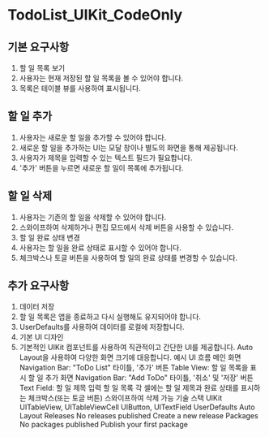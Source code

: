# TodoList_UIKit_CodeOnly
## 기본 요구사항
1. 할 일 목록 보기
2. 사용자는 현재 저장된 할 일 목록을 볼 수 있어야 합니다.
3. 목록은 테이블 뷰를 사용하여 표시됩니다.

##  할 일 추가
1. 사용자는 새로운 할 일을 추가할 수 있어야 합니다.
2. 새로운 할 일을 추가하는 UI는 모달 창이나 별도의 화면을 통해 제공됩니다.
3. 사용자가 제목을 입력할 수 있는 텍스트 필드가 필요합니다.
4. '추가' 버튼을 누르면 새로운 할 일이 목록에 추가됩니다.
## 할 일 삭제
1. 사용자는 기존의 할 일을 삭제할 수 있어야 합니다.
2. 스와이프하여 삭제하거나 편집 모드에서 삭제 버튼을 사용할 수 있습니다.
3. 할 일 완료 상태 변경
4. 사용자는 할 일을 완료 상태로 표시할 수 있어야 합니다.
5. 체크박스나 토글 버튼을 사용하여 할 일의 완료 상태를 변경할 수 있습니다.
## 추가 요구사항
1. 데이터 저장
2. 할 일 목록은 앱을 종료하고 다시 실행해도 유지되어야 합니다.
3. UserDefaults를 사용하여 데이터를 로컬에 저장합니다.
4. 기본 UI 디자인
5. 기본적인 UIKit 컴포넌트를 사용하여 직관적이고 간단한 UI를 제공합니다.
Auto Layout을 사용하여 다양한 화면 크기에 대응합니다.
예시 UI 흐름
메인 화면
Navigation Bar: "ToDo List" 타이틀, '추가' 버튼
Table View: 할 일 목록을 표시
할 일 추가 화면
Navigation Bar: "Add ToDo" 타이틀, '취소' 및 '저장' 버튼
Text Field: 할 일 제목 입력
할 일 목록
각 셀에는 할 일 제목과 완료 상태를 표시하는 체크박스(또는 토글 버튼)
스와이프하여 삭제 가능
기술 스택
UIKit
UITableView, UITableViewCell
UIButton, UITextField
UserDefaults
Auto Layout
Releases
No releases published
Create a new release
Packages
No packages published
Publish your first package
